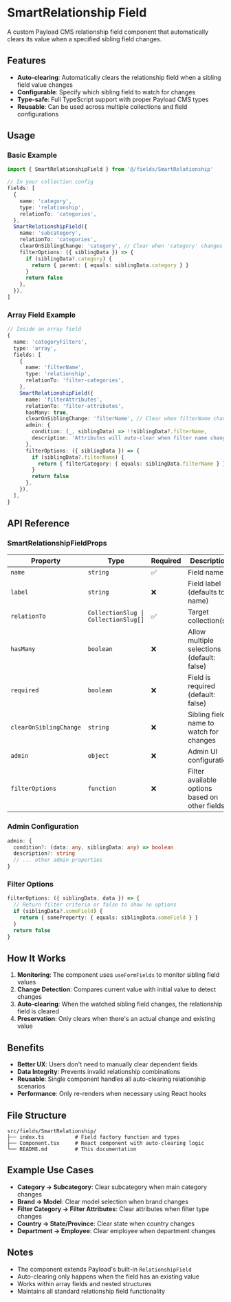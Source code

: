 # SmartRelationship Field

A custom Payload CMS relationship field component that automatically clears its value when a specified sibling field changes.

## Features

- **Auto-clearing**: Automatically clears the relationship field when a sibling field value changes
- **Configurable**: Specify which sibling field to watch for changes
- **Type-safe**: Full TypeScript support with proper Payload CMS types
- **Reusable**: Can be used across multiple collections and field configurations

## Usage

### Basic Example

```typescript
import { SmartRelationshipField } from '@/fields/SmartRelationship'

// In your collection config
fields: [
  {
    name: 'category',
    type: 'relationship',
    relationTo: 'categories',
  },
  SmartRelationshipField({
    name: 'subcategory',
    relationTo: 'categories',
    clearOnSiblingChange: 'category', // Clear when 'category' changes
    filterOptions: ({ siblingData }) => {
      if (siblingData?.category) {
        return { parent: { equals: siblingData.category } }
      }
      return false
    },
  }),
]
```

### Array Field Example

```typescript
// Inside an array field
{
  name: 'categoryFilters',
  type: 'array',
  fields: [
    {
      name: 'filterName',
      type: 'relationship',
      relationTo: 'filter-categories',
    },
    SmartRelationshipField({
      name: 'filterAttributes',
      relationTo: 'filter-attributes',
      hasMany: true,
      clearOnSiblingChange: 'filterName', // Clear when filterName changes
      admin: {
        condition: (_, siblingData) => !!siblingData?.filterName,
        description: 'Attributes will auto-clear when filter name changes',
      },
      filterOptions: ({ siblingData }) => {
        if (siblingData?.filterName) {
          return { filterCategory: { equals: siblingData.filterName } }
        }
        return false
      },
    }),
  ],
}
```

## API Reference

### SmartRelationshipFieldProps

| Property | Type | Required | Description |
|----------|------|----------|-------------|
| `name` | `string` | ✅ | Field name |
| `label` | `string` | ❌ | Field label (defaults to name) |
| `relationTo` | `CollectionSlug \| CollectionSlug[]` | ✅ | Target collection(s) |
| `hasMany` | `boolean` | ❌ | Allow multiple selections (default: false) |
| `required` | `boolean` | ❌ | Field is required (default: false) |
| `clearOnSiblingChange` | `string` | ❌ | Sibling field name to watch for changes |
| `admin` | `object` | ❌ | Admin UI configuration |
| `filterOptions` | `function` | ❌ | Filter available options based on other fields |

### Admin Configuration

```typescript
admin: {
  condition?: (data: any, siblingData: any) => boolean
  description?: string
  // ... other admin properties
}
```

### Filter Options

```typescript
filterOptions: ({ siblingData, data }) => {
  // Return filter criteria or false to show no options
  if (siblingData?.someField) {
    return { someProperty: { equals: siblingData.someField } }
  }
  return false
}
```

## How It Works

1. **Monitoring**: The component uses `useFormFields` to monitor sibling field values
2. **Change Detection**: Compares current value with initial value to detect changes
3. **Auto-clearing**: When the watched sibling field changes, the relationship field is cleared
4. **Preservation**: Only clears when there's an actual change and existing value

## Benefits

- **Better UX**: Users don't need to manually clear dependent fields
- **Data Integrity**: Prevents invalid relationship combinations
- **Reusable**: Single component handles all auto-clearing relationship scenarios
- **Performance**: Only re-renders when necessary using React hooks

## File Structure

```
src/fields/SmartRelationship/
├── index.ts          # Field factory function and types
├── Component.tsx     # React component with auto-clearing logic
└── README.md         # This documentation
```

## Example Use Cases

- **Category → Subcategory**: Clear subcategory when main category changes
- **Brand → Model**: Clear model selection when brand changes  
- **Filter Category → Filter Attributes**: Clear attributes when filter type changes
- **Country → State/Province**: Clear state when country changes
- **Department → Employee**: Clear employee when department changes

## Notes

- The component extends Payload's built-in `RelationshipField`
- Auto-clearing only happens when the field has an existing value
- Works within array fields and nested structures
- Maintains all standard relationship field functionality
